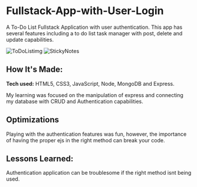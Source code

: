 # Fullstack-App-with-User-Login

A To-Do List Fullstack Application with user authentication. This app has several features including a to do list task manager with post, delete and update capabilities.

![ToDoListimg](https://user-images.githubusercontent.com/102538933/173085709-fa558cd0-d17a-4202-85b7-699678961bff.jpeg)
![StickyNotes](https://user-images.githubusercontent.com/102538933/173086180-93814d09-82f4-44e6-bb2d-b4321fe9863f.jpeg)
## How It's Made:

**Tech used:** HTML5, CSS3, JavaScript, Node, MongoDB and Express.

My learning was focused on the manipulation of express and connecting my database with CRUD and Authentication capabilities. 

## Optimizations

Playing with the authentication features was fun, however, the importance of having the proper ejs in the right method can break your code. 

## Lessons Learned:

Authentication application can be troublesome if the right method isnt being used. 
